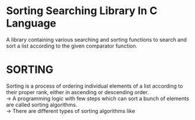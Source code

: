 # Sorting Searching Library In C Language

A library containing various searching and sorting functions to search and sort a list according to the given comparator function.

# SORTING
Sorting is a process of ordering individual elements of a list according to their proper rank, either in ascending or descending order.<br>
-> A programming logic with few steps which can sort a bunch of elements are called sorting algorithms.<br>
-> There are different types of sorting algorithms like<br>
